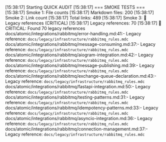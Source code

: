 [15:38:17] Starting QUICK AUDIT
[15:38:17] === SMOKE TESTS ===
[15:38:17] Smoke 1: File counts
[15:38:17]   Markdown files: 200
[15:38:17] Smoke 2: Link count
[15:38:17]   Total links: 489
[15:38:17] Smoke 3: 🚨 Legacy references (CRITICAL)
[15:38:17]   Legacy references: 70
[15:38:17]   🚨 CRITICAL: Found 70 legacy references
docs/atomic/integrations/rabbitmq/error-handling.md:41:- Legacy reference: `docs/legacy/infrastructure/rabbitmq_rules.mdc`
docs/atomic/integrations/rabbitmq/message-consuming.md:37:- Legacy reference: `docs/legacy/infrastructure/rabbitmq_rules.mdc`
docs/atomic/integrations/rabbitmq/aiogram-integration.md:42:- Legacy reference: `docs/legacy/infrastructure/rabbitmq_rules.mdc`
docs/atomic/integrations/rabbitmq/message-publishing.md:39:- Legacy reference: `docs/legacy/infrastructure/rabbitmq_rules.mdc`
docs/atomic/integrations/rabbitmq/exchange-queue-declaration.md:43:- Legacy reference: `docs/legacy/infrastructure/rabbitmq_rules.mdc`
docs/atomic/integrations/rabbitmq/fastapi-integration.md:50:- Legacy reference: `docs/legacy/infrastructure/rabbitmq_rules.mdc`
docs/atomic/integrations/rabbitmq/testing-patterns.md:31:- Legacy reference: `docs/legacy/infrastructure/rabbitmq_rules.mdc`
docs/atomic/integrations/rabbitmq/idempotency-patterns.md:33:- Legacy reference: `docs/legacy/infrastructure/rabbitmq_rules.mdc`
docs/atomic/integrations/rabbitmq/asyncio-integration.md:36:- Legacy reference: `docs/legacy/infrastructure/rabbitmq_rules.mdc`
docs/atomic/integrations/rabbitmq/connection-management.md:37:- Legacy reference: `docs/legacy/infrastructure/rabbitmq_rules.mdc`
